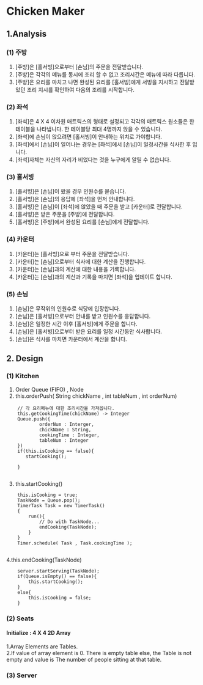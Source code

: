 Chicken Maker
=============

1.Analysis
----------

### (1) 주방
1. [주방]은 [홀서빙]으로부터 [손님]의 주문을 전달받습니다.
2. [주방]은 각각의 메뉴를 동시에 조리 할 수 없고 조리시간은 메뉴에 따라 다릅니다.
3. [주방]은 요리를 마치고 나면 완성된 요리를 [홀서빙]에게 서빙을 지시하고 전달받았던 조리 지시를 확인하여 다음의 조리를 시작합니다.

### (2) 좌석
1. [좌석]은 4 X 4 이차원 매트릭스의 형태로 설정되고 각각의 매트릭스 원소들은 한 테이블을 나타냅니다. 한 테이블당 최대 4명까지 앉을 수 있습니다.
2. [좌석]에 손님이 앉으려면 [홀서빙]이 안내하는 위치로 가야합니다.
3. [좌석]에서 [손님]이 일어나는 경우는 [좌석]에서 [손님]이 일정시간을 식사한 후 입니다.
4. [좌석]자체는 자신의 자리가 비었다는 것을 누구에게 알릴 수 없습니다.

### (3) 홀서빙
1. [홀서빙]은 [손님]이 왔을 경우 인원수를 묻습니다.
2. [홀서빙]은 [손님]의 응답에 [좌석]을 먼저 안내합니다.
3. [홀서빙]은 [손님]이 [좌석]에 앉았을 때 주문을 받고 [카운터]로 전달합니다.
4. [홀서빙]은 받은 주문을 [주방]에 전달합니다.
5. [홀서빙]은 [주방]에서 완성된 요리를 [손님]에게 전달합니다.

### (4) 카운터
1. [카운터]는 [홀서빙]으로 부터 주문을 전달받습니다.
2. [카운터]는 [손님]으로부터 식사에 대한 계산을 진행합니다.
3. [카운터]는 [손님]과의 계산에 대한 내용을 기록합니다.
4. [카운터]는 [손님]과의 계산과 기록을 마치면 [좌석]을 업데이트 합니다.

### (5) 손님
1. [손님]은 무작위의 인원수로 식당에 입장합니다.
2. [손님]은 [홀서빙]으로부터 안내를 받고 인원수를 응답합니다.
3. [손님]은 일정한 시간 이후 [홀서빙]에게 주문을 합니다.
4. [손님]은 [홀서빙]으로부터 받은 요리를 일정 시간동안 식사합니다.
5. [손님]은 식사를 마치면 카운터에서 계산을 합니다.

## 2. Design

### (1) Kitchen
1. Order Queue (FIFO) , Node
2. this.orderPush( String chickName , int tableNum , int orderNum)
~~~
    // 각 요리메뉴에 대한 조리시간을 가져옵니다.
    this.getCookingTime(chickName) -> Integer
    Queue.push({
            orderNum : Interger,
            chickName : String,
            cookingTime : Integer,
            tableNum : Integer
    })
    if(this.isCooking == false){
       startCooking();
       
    }
    
~~~
3. this.startCooking()
~~~
    this.isCooking = true;
    TaskNode = Queue.pop();
    TimerTask Task = new TimerTask()
    {
        run(){
            // Do with TaskNode...
            endCooking(TaskNode);
        }
    }
    Timer.schedule( Task , Task.cookingTime );
    
~~~

4.this.endCooking(TaskNode)
~~~
    server.startServing(TaskNode);
    if(Queue.isEmpty() == false){
        this.startCooking();
    }
    else{
        this.isCooking = false;
    }
~~~

### (2) Seats

#### Initialize : 4 X 4 2D Array

1.Array Elements are Tables.  
2.If value of array element is 0. There is empty table else, the Table is not empty and value is The number of people sitting at that table.
 
### (3) Server







